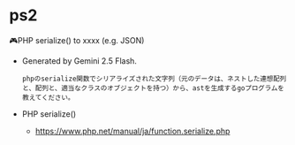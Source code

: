 # ps2
🎮PHP serialize() to xxxx (e.g. JSON)

- Generated by Gemini 2.5 Flash.
    ```
    phpのserialize関数でシリアライズされた文字列（元のデータは、ネストした連想配列と、配列と、適当なクラスのオブジェクトを持つ）から、astを生成するgoプログラムを教えてください。
    ```

- PHP serialize()
    - https://www.php.net/manual/ja/function.serialize.php
